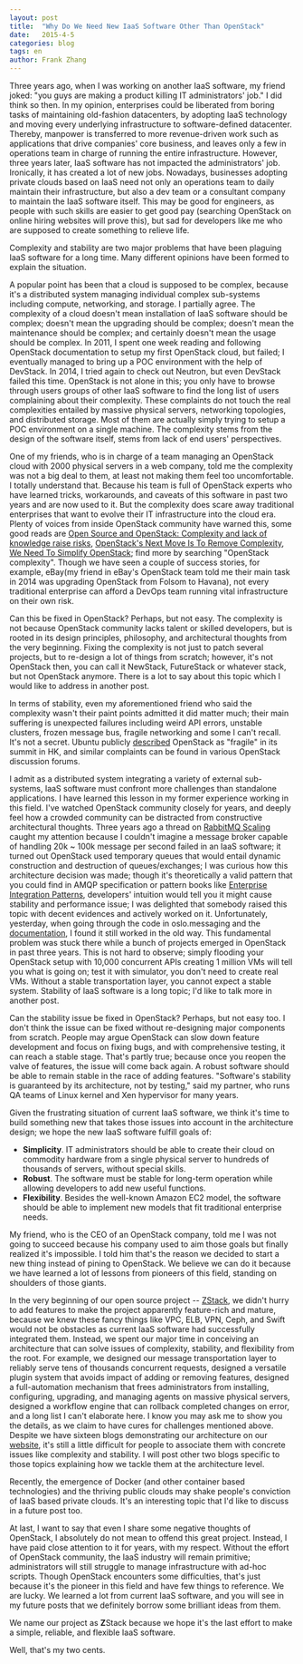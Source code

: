 ```yaml
---
layout: post
title:  "Why Do We Need New IaaS Software Other Than OpenStack"
date:   2015-4-5
categories: blog
tags: en
author: Frank Zhang
---
```


Three years ago, when I was working on another IaaS software, my friend joked: "you guys are making a product
killing IT administrators' job." I did think so then. In my opinion, enterprises could
be liberated from boring tasks of maintaining old-fashion datacenters, by adopting IaaS technology and moving
every underlying infrastructure to software-defined datacenter. Thereby, manpower is transferred to more revenue-driven work such as 
applications that drive companies' core business, and leaves only a few in operations team in charge of running the entire infrastructure.
However, three years later, IaaS software has not impacted the administrators' job. Ironically, it has created a lot of new jobs.
Nowadays, businesses adopting private clouds based on IaaS need not only an operations team to daily maintain their
infrastructure, but also a dev team or a consultant company to maintain the IaaS software itself. This may be good for
engineers, as people with such skills are easier to get good pay (searching OpenStack on online hiring websites
will prove this), but sad for developers like me who are supposed to create something to relieve life.

Complexity and stability are two major problems that have been plaguing IaaS software for a long time. Many different opinions have
been formed to explain the situation.

A popular point has been that a cloud is supposed to be complex, because
it's a distributed system managing individual complex sub-systems including compute, networking, and storage. I partially agree.
The complexity of a cloud doesn't mean installation of IaaS software should be complex; doesn't mean the upgrading should be complex;
doesn't mean the maintenance should be complex; and certainly doesn't mean the usage should be complex. In 2011, I spent one week reading and
following OpenStack documentation to setup my first OpenStack cloud, but failed; I eventually managed to bring up a POC environment
with the help of DevStack. In 2014, I tried again to check out Neutron, but even DevStack failed this time.
OpenStack is not alone in this; you only have to browse through users groups of other IaaS software to find the long list of users complaining about their
complexity. These complaints do not touch the real complexities entailed by massive physical servers, networking topologies, and
distributed storage. Most of them are actually simply trying to setup a POC environment on a single machine. The complexity stems from
the design of the software itself, stems from lack of end users' perspectives.

One of my friends, who is in charge of a team managing an OpenStack cloud with 2000 physical servers in a web company, told me
the complexity was not a big deal to them, at least not making them feel too uncomfortable. I totally understand that. Because
his team is full of OpenStack experts who have learned tricks, workarounds, and caveats of this software in past two years and
are now used to it. But the complexity does scare away traditional enterprises that want to evolve their IT infrastructure into
the cloud era. Plenty of voices from inside OpenStack community have warned this, some good reads are [Open Source and OpenStack: Complexity and lack of knowledge raise risks](https://www.mirantis.com/openstack-portal/external-news/open-source-openstack-complexity-lack-knowledge-raise-risks/),
[OpenStack's Next Move Is To Remove Complexity](http://tesora.com/blog/openstacks-next-move-remove-complexity),
[We Need To Simplify OpenStack](http://www.rackspace.com/blog/we-need-to-simplify-openstack/); find more by searching
"OpenStack complexity". Though we have seen a couple of success stories,
for example, eBay(my friend in eBay's OpenStack team told me their main task in 2014 was upgrading OpenStack from Folsom to Havana), not
every traditional enterprise can afford a DevOps team running vital infrastructure on their own risk.  

Can this be fixed in OpenStack? Perhaps, but not easy. The complexity is not because OpenStack community lacks talent or skilled developers, but
is rooted in its design principles, philosophy, and architectural thoughts from the very beginning. Fixing the complexity is not just
to patch several projects, but to re-design a lot of things from scratch; however, it's not OpenStack then, you can call it NewStack,
FutureStack or whatever stack, but not OpenStack anymore. There is a lot to say about this topic which I would like to address in another
post.

In terms of stability, even my aforementioned friend who said the complexity wasn't their paint points admitted it
did matter much; their main suffering is unexpected failures including weird API errors, unstable clusters, frozen message bus,
fragile networking and some I can't recall. It's not a secret. Ubuntu publicly [described](https://plus.google.com/107021066102930532296/posts/U1sU3zEZAiQ)
OpenStack as "fragile" in its summit in HK, and similar complaints can be found in various OpenStack discussion forums.

I admit as a distributed system integrating a variety of external sub-systems, IaaS software must confront more challenges than
standalone applications. I have learned this lesson in my former experience working in this field. I've watched OpenStack
community closely for years, and deeply feel how a crowded community can be distracted from constructive architectural thoughts. Three years
ago a thread on [RabbitMQ Scaling](http://lists.openstack.org/pipermail/openstack-dev/2012-November/002730.html) caught my attention because
I couldn't imagine a message broker capable of handling 20k ~ 100k message per second failed in an IaaS software; it turned out
OpenStack used temporary queues that would entail dynamic construction and destruction of queues/exchanges; I was curious how this
architecture decision was made; though it's theoretically a valid pattern that you could find in AMQP specification or pattern books
like [Enterprise Integration Patterns](http://books.google.com/books/about/Enterprise_Integration_Patterns.html?id=qqB7nrrna_sC), developers'
intuition would tell you it might cause stability and performance issue; I was delighted that somebody raised this topic with decent
evidences and actively worked on it. Unfortunately, yesterday, when going through the code in oslo.messaging and the [documentation](http://docs.openstack.org/developer/nova/devref/rpc.html),
I found it still worked in the old way. This fundamental problem was stuck there while a bunch of projects emerged in OpenStack in
past three years. This is not hard to observe; simply flooding your OpenStack setup with 10,000 concurrent APIs creating 1 million VMs
will tell you what is going on; test it with simulator, you don't need to create real VMs. Without a stable transportation layer, you cannot
expect a stable system. Stability of IaaS software is a long topic; I'd like to talk more in another post.

Can the stability issue be fixed in OpenStack? Perhaps, but not easy too. I don't think the issue can be fixed without re-designing major components
from scratch. People may argue OpenStack can slow down feature development and focus on fixing bugs, and with comprehensive
testing, it can reach a stable stage. That's partly true; because once you reopen the valve of features, the issue will come back again.
A robust software should be able to remain stable in the race of adding features. "Software's stability is guaranteed by its architecture,
not by testing," said my partner, who runs QA teams of Linux kernel and Xen hypervisor for many years.

Given the frustrating situation of current IaaS software, we think it's time to build something new that takes those issues into
account in the architecture design; we hope the new IaaS software fulfill goals of:

* **Simplicity**. IT administrators should be able to create their cloud on commodity hardware from a single physical server to
hundreds of thousands of servers, without special skills.
* **Robust**. The software must be stable for long-term operation while allowing developers to add new useful functions. 
* **Flexibility**. Besides the well-known Amazon EC2 model, the software should be able to implement new models that fit
traditional enterprise needs. 

My friend, who is the CEO of an OpenStack company, told me I was not going to succeed because his company used to aim those goals
but finally realized it's impossible. I told him that's the reason we decided to start a new thing instead of pining to OpenStack.
We believe we can do it because we have learned a lot of lessons from pioneers of this field, standing on shoulders of those
giants.

In the very beginning of our open source project -- [ZStack](http://zstack.org), we didn't hurry to add features to make the project apparently feature-rich and
mature, because we knew these fancy things like VPC, ELB, VPN, Ceph, and Swift would not be obstacles as current IaaS software had
successfully integrated them. Instead, we spent our major time in conceiving an architecture that can solve issues of complexity,
stability, and flexibility from the root. For example, we designed our message transportation layer to reliably serve tens of thousands
concurrent requests, designed a versatile plugin system that avoids impact of adding or removing features, designed a
full-automation mechanism that frees administrators from installing, configuring, upgrading, and managing agents on massive physical
servers, designed a workflow engine that can rollback completed changes on error, and a long list I can't elaborate here. I know you
may ask me to show you the details, as we claim to have cures for challenges mentioned above. Despite we have sixteen blogs demonstrating
our architecture on our [website](http://zstack.org/blog), it's still a little difficult for people to associate them with concrete issues like
complexity and stability. I will post other two blogs specific to those topics explaining how we tackle them at the architecture level.

Recently, the emergence of Docker (and other container based technologies) and the thriving public clouds may shake people's conviction of
IaaS based private clouds. It's an interesting topic that I'd like to discuss in a future post too.

At last, I want to say that even I share some negative thoughts of OpenStack, I absolutely do not mean to offend this great project.
Instead, I have paid close attention to it for years, with my respect. Without the effort of OpenStack community, the IaaS industry will
remain primitive; administrators will still struggle to manage infrastructure with ad-hoc scripts. Though OpenStack encounters
some difficulties, that's just because it's the pioneer in this field and have few things to reference. We are lucky. We learned a lot
from current IaaS software, and you will see in my future posts that we definitely borrow some brilliant ideas from them.

We name our project as **Z**Stack because we hope it's the last effort to make a simple, reliable, and flexible IaaS software.

Well, that's my two cents.
